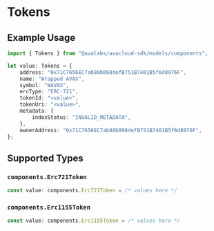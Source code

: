 # Tokens

## Example Usage

```typescript
import { Tokens } from "@avalabs/avacloud-sdk/models/components";

let value: Tokens = {
    address: "0x71C7656EC7ab88b098defB751B7401B5f6d8976F",
    name: "Wrapped AVAX",
    symbol: "WAVAX",
    ercType: "ERC-721",
    tokenId: "<value>",
    tokenUri: "<value>",
    metadata: {
        indexStatus: "INVALID_METADATA",
    },
    ownerAddress: "0x71C7656EC7ab88b098defB751B7401B5f6d8976F",
};
```

## Supported Types

### `components.Erc721Token`

```typescript
const value: components.Erc721Token = /* values here */
```

### `components.Erc1155Token`

```typescript
const value: components.Erc1155Token = /* values here */
```

